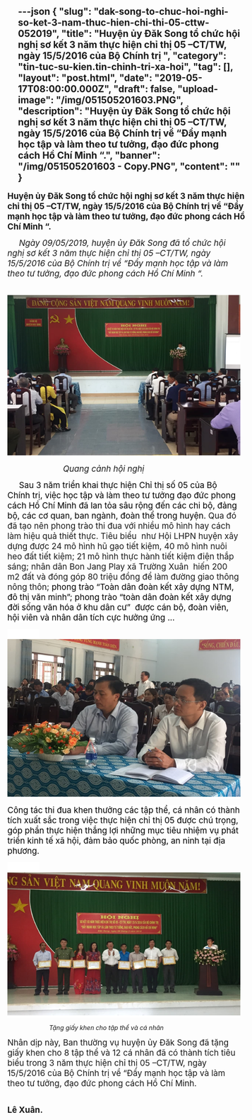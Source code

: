 ---json
{
    "slug": "dak-song-to-chuc-hoi-nghi-so-ket-3-nam-thuc-hien-chi-thi-05-cttw-052019",
    "title": "Huyện ủy Đăk Song tổ chức hội nghị sơ kết 3 năm thực hiện chỉ thị 05 –CT/TW, ngày 15/5/2016 của Bộ Chính trị ",
    "category": "tin-tuc-su-kien.tin-chinh-tri-xa-hoi",
    "tag": [],
    "layout": "post.html",
    "date": "2019-05-17T08:00:00.000Z",
    "draft": false,
    "upload-image": "/img/051505201603.PNG",
    "description": "Huyện ủy Đăk Song tổ chức hội nghị sơ kết 3 năm thực hiện chỉ thị 05 –CT/TW, ngày 15/5/2016 của Bộ Chính trị về “Đẩy mạnh học tập và làm theo tư tưởng, đạo đức phong cách Hồ Chí Minh “.",
    "banner": "/img/051505201603 - Copy.PNG",
    "__content__": ""
}
---
<p style="margin-left:-18pt; margin-right:-9pt"><strong><span style="font-size:14.0pt">Huyện ủy Đăk Song tổ chức hội nghị sơ kết 3 năm thực hiện chỉ thị 05 &ndash;CT/TW, ng&agrave;y 15/5/2016 của Bộ Ch&iacute;nh trị về &ldquo;Đẩy mạnh học tập v&agrave; l&agrave;m theo tư tưởng, đạo đức phong c&aacute;ch Hồ Ch&iacute; Minh &ldquo;.</span></strong></p>

<p style="margin-left:-18pt"><span style="font-size:14.0pt">&nbsp;&nbsp;&nbsp;&nbsp; <em>Ng&agrave;y 09/05/2019, huyện ủy Đăk Song đ&atilde; tổ chức hội nghị sơ kết 3 năm thực hiện chỉ thị 05 &ndash;CT/TW, ng&agrave;y 15/5/2016 của Bộ Ch&iacute;nh trị về &ldquo;Đẩy mạnh học tập v&agrave; l&agrave;m theo tư tưởng, đạo đức phong c&aacute;ch Hồ Ch&iacute; Minh &ldquo;.</em></span></p>

<p style="margin-left:-18pt"><span style="font-size:14.0pt">&nbsp; &nbsp; &nbsp; &nbsp; &nbsp; &nbsp; &nbsp;&nbsp;<img alt="" src="/img/051505201601.PNG" /></span></p>

<p style="margin-left:-18pt"><em><span style="font-size:14.0pt">&nbsp;&nbsp;&nbsp;&nbsp; &nbsp;&nbsp;&nbsp;&nbsp;&nbsp;&nbsp;&nbsp;&nbsp;&nbsp;&nbsp;&nbsp;&nbsp;&nbsp;&nbsp;&nbsp;&nbsp;&nbsp;&nbsp; Quang cảnh hội nghị</span></em></p>

<p style="margin-left:-18pt"><span style="font-size:14.0pt">&nbsp;&nbsp;&nbsp;&nbsp; <span style="background-color:white"><span style="color:black">Sau 3 năm triển khai thực hiện Chỉ thị số 05 của Bộ Ch&iacute;nh trị, việc học tập v&agrave; l&agrave;m theo tư tưởng đạo đức phong c&aacute;ch Hồ Ch&iacute; Minh đ&atilde; lan tỏa s&acirc;u rộng đến c&aacute;c chi bộ, đảng bộ, c&aacute;c cơ quan, ban ng&agrave;nh, đo&agrave;n thể trong huyện. </span></span>Qua đ&oacute; đ&atilde; tạo n&ecirc;n phong tr&agrave;o thi đua với nhiều m&ocirc; h&igrave;nh hay c&aacute;ch l&agrave;m hiệu quả thiết thực. Ti&ecirc;u biểu&nbsp; như Hội LHPN huyện x&acirc;y dựng được 24 m&ocirc; h&igrave;nh hũ gạo tiết kiệm, 40 m&ocirc; h&igrave;nh nu&ocirc;i heo đất tiết kiệm; 21 m&ocirc; h&igrave;nh thực h&agrave;nh tiết kiệm điện thắp s&aacute;ng; nh&acirc;n d&acirc;n Bon Jang Play x&atilde; Trường Xu&acirc;n&nbsp; hiến 200 m2 đất v&agrave; đ&oacute;ng g&oacute;p 80 triệu đồng để l&agrave;m đường giao th&ocirc;ng n&ocirc;ng th&ocirc;n; <span style="background-color:white"><span style="color:black">phong tr&agrave;o &ldquo;To&agrave;n d&acirc;n đo&agrave;n kết x&acirc;y dựng NTM, đ&ocirc; thị văn minh&rdquo;; phong tr&agrave;o &ldquo;to&agrave;n d&acirc;n đo&agrave;n kết x&acirc;y dựng đời sống văn h&oacute;a ở khu d&acirc;n cư&rdquo;&nbsp; được c&aacute;n bộ, đo&agrave;n vi&ecirc;n, hội vi&ecirc;n v&agrave; nh&acirc;n d&acirc;n t&iacute;ch cực hưởng ứng &hellip;</span></span></span></p>

<p style="margin-left:-18pt"><span style="font-size:14.0pt"><span style="background-color:white"><span style="color:black">&nbsp; &nbsp; &nbsp; &nbsp; &nbsp; &nbsp; &nbsp;&nbsp;<img alt="" src="/img/051505201602.PNG" /></span></span></span></p>

<p style="margin-left:-18pt"><span style="font-size:14.0pt"><span style="background-color:white"><span style="color:black">C&ocirc;ng t&aacute;c </span></span></span><span style="font-size:14.0pt"><span style="background-color:white"><span style="color:black">thi đua khen thưởng c&aacute;c tập thể, c&aacute; nh&acirc;n c&oacute; th&agrave;nh t&iacute;ch xuất sắc trong việc thực hiện chỉ thị 05 được ch&uacute; trọng, g&oacute;p phần thực hiện thắng lợi những mục ti&ecirc;u nhiệm vụ ph&aacute;t triển kinh tế x&atilde; hội, đảm bảo quốc ph&ograve;ng, an ninh tại địa phương.</span></span></span></p>

<p style="margin-left:-18pt"><span style="font-size:14.0pt"><span style="background-color:white"><span style="color:black">&nbsp; &nbsp; &nbsp; &nbsp; &nbsp; &nbsp; &nbsp;&nbsp;<img alt="" src="/img/051505201603.PNG" /></span></span></span></p>

<p style="margin-left:-18pt">&nbsp;&nbsp;&nbsp;&nbsp; &nbsp;&nbsp;&nbsp;&nbsp;&nbsp;&nbsp;&nbsp;&nbsp;&nbsp;&nbsp;&nbsp;&nbsp;&nbsp;&nbsp;&nbsp;&nbsp;&nbsp;&nbsp; <em>Tặng giấy khen cho tập thể v&agrave; c&aacute; nh&acirc;n </em></p>

<p style="margin-left:-18pt"><span style="font-size:14.0pt">Nh&acirc;n dịp n&agrave;y, Ban thường vụ huyện ủy Đăk Song đ&atilde; tặng giấy khen cho 8 tập thể v&agrave; 12 c&aacute; nh&acirc;n đ&atilde; c&oacute; th&agrave;nh t&iacute;ch ti&ecirc;u biểu trong 3 năm thực hiện chỉ thị 05 &ndash;CT/TW, ng&agrave;y 15/5/2016 của Bộ Ch&iacute;nh trị về &ldquo;Đẩy mạnh học tập v&agrave; l&agrave;m theo tư tưởng, đạo đức phong c&aacute;ch Hồ Ch&iacute; Minh. </span></p>

<p style="margin-left:-18pt"><span style="font-size:14.0pt">&nbsp;&nbsp;&nbsp;&nbsp; &nbsp;&nbsp;&nbsp;&nbsp;&nbsp;&nbsp;&nbsp;&nbsp;&nbsp;&nbsp;&nbsp;&nbsp;&nbsp;&nbsp;&nbsp;&nbsp;&nbsp;&nbsp;&nbsp;&nbsp;&nbsp;&nbsp;&nbsp;&nbsp;&nbsp;&nbsp;&nbsp;&nbsp;&nbsp;&nbsp;&nbsp;&nbsp;&nbsp;&nbsp;&nbsp;&nbsp;&nbsp;&nbsp;&nbsp;&nbsp;&nbsp;&nbsp;&nbsp;&nbsp;&nbsp;&nbsp;&nbsp;&nbsp;&nbsp;&nbsp;&nbsp;&nbsp;&nbsp;&nbsp;&nbsp;&nbsp;&nbsp;&nbsp;&nbsp;&nbsp;&nbsp;&nbsp;&nbsp;&nbsp;&nbsp;&nbsp; &nbsp;&nbsp;&nbsp;&nbsp;&nbsp;&nbsp;&nbsp;&nbsp;&nbsp;&nbsp;&nbsp;&nbsp;&nbsp;&nbsp;&nbsp;&nbsp;&nbsp;&nbsp; <strong>&nbsp;&nbsp;&nbsp;&nbsp;&nbsp;&nbsp;&nbsp;&nbsp;&nbsp; L&ecirc; Xu&acirc;n. </strong></span></p>

<p>&nbsp;</p>
